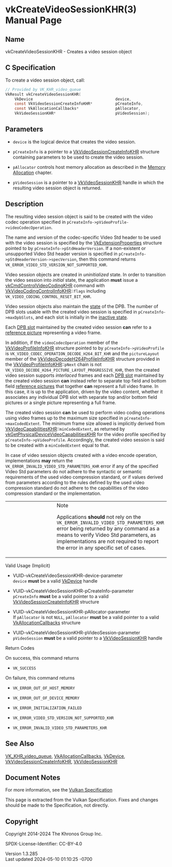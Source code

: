 # vkCreateVideoSessionKHR(3) Manual Page

## Name

vkCreateVideoSessionKHR - Creates a video session object



## <a href="#_c_specification" class="anchor"></a>C Specification

To create a video session object, call:

``` c
// Provided by VK_KHR_video_queue
VkResult vkCreateVideoSessionKHR(
    VkDevice                                    device,
    const VkVideoSessionCreateInfoKHR*          pCreateInfo,
    const VkAllocationCallbacks*                pAllocator,
    VkVideoSessionKHR*                          pVideoSession);
```

## <a href="#_parameters" class="anchor"></a>Parameters

- `device` is the logical device that creates the video session.

- `pCreateInfo` is a pointer to a
  [VkVideoSessionCreateInfoKHR](https://registry.khronos.org/vulkan/specs/1.3-extensions/man/html/VkVideoSessionCreateInfoKHR.html)
  structure containing parameters to be used to create the video
  session.

- `pAllocator` controls host memory allocation as described in the <a
  href="https://registry.khronos.org/vulkan/specs/1.3-extensions/html/vkspec.html#memory-allocation"
  target="_blank" rel="noopener">Memory Allocation</a> chapter.

- `pVideoSession` is a pointer to a
  [VkVideoSessionKHR](https://registry.khronos.org/vulkan/specs/1.3-extensions/man/html/VkVideoSessionKHR.html) handle in which the
  resulting video session object is returned.

## <a href="#_description" class="anchor"></a>Description

The resulting video session object is said to be created with the video
codec operation specified in
`pCreateInfo->pVideoProfile->videoCodecOperation`.

The name and version of the codec-specific Video Std header to be used
with the video session is specified by the
[VkExtensionProperties](https://registry.khronos.org/vulkan/specs/1.3-extensions/man/html/VkExtensionProperties.html) structure pointed to
by `pCreateInfo->pStdHeaderVersion`. If a non-existent or unsupported
Video Std header version is specified in
`pCreateInfo->pStdHeaderVersion->specVersion`, then this command returns
`VK_ERROR_VIDEO_STD_VERSION_NOT_SUPPORTED_KHR`.

Video session objects are created in *uninitialized* state. In order to
transition the video session into *initial* state, the application
**must** issue a
[vkCmdControlVideoCodingKHR](https://registry.khronos.org/vulkan/specs/1.3-extensions/man/html/vkCmdControlVideoCodingKHR.html) command
with
[VkVideoCodingControlInfoKHR](https://registry.khronos.org/vulkan/specs/1.3-extensions/man/html/VkVideoCodingControlInfoKHR.html)::`flags`
including `VK_VIDEO_CODING_CONTROL_RESET_BIT_KHR`.

Video session objects also maintain the <a
href="https://registry.khronos.org/vulkan/specs/1.3-extensions/html/vkspec.html#dpb-state-and-backing-store"
target="_blank" rel="noopener">state</a> of the DPB. The number of DPB
slots usable with the created video session is specified in
`pCreateInfo->maxDpbSlots`, and each slot is initially in the <a
href="https://registry.khronos.org/vulkan/specs/1.3-extensions/html/vkspec.html#dpb-slot-states"
target="_blank" rel="noopener">inactive state</a>.

Each <a
href="https://registry.khronos.org/vulkan/specs/1.3-extensions/html/vkspec.html#dpb-slot"
target="_blank" rel="noopener">DPB slot</a> maintained by the created
video session **can** refer to a <a
href="https://registry.khronos.org/vulkan/specs/1.3-extensions/html/vkspec.html#reference-picture"
target="_blank" rel="noopener">reference picture</a> representing a
video frame.

In addition, if the `videoCodecOperation` member of the
[VkVideoProfileInfoKHR](https://registry.khronos.org/vulkan/specs/1.3-extensions/man/html/VkVideoProfileInfoKHR.html) structure pointed to
by `pCreateInfo->pVideoProfile` is
`VK_VIDEO_CODEC_OPERATION_DECODE_H264_BIT_KHR` and the `pictureLayout`
member of the
[VkVideoDecodeH264ProfileInfoKHR](https://registry.khronos.org/vulkan/specs/1.3-extensions/man/html/VkVideoDecodeH264ProfileInfoKHR.html)
structure provided in the
[VkVideoProfileInfoKHR](https://registry.khronos.org/vulkan/specs/1.3-extensions/man/html/VkVideoProfileInfoKHR.html)::`pNext` chain is
not `VK_VIDEO_DECODE_H264_PICTURE_LAYOUT_PROGRESSIVE_KHR`, then the
created video session supports *interlaced* frames and each <a
href="https://registry.khronos.org/vulkan/specs/1.3-extensions/html/vkspec.html#dpb-slot"
target="_blank" rel="noopener">DPB slot</a> maintained by the created
video session **can** instead refer to separate top field and bottom
field <a
href="https://registry.khronos.org/vulkan/specs/1.3-extensions/html/vkspec.html#reference-picture"
target="_blank" rel="noopener">reference pictures</a> that together
**can** represent a full video frame. In this case, it is up to the
application, driven by the video content, whether it associates any
individual DPB slot with separate top and/or bottom field pictures or a
single picture representing a full frame.

The created video session **can** be used to perform video coding
operations using video frames up to the maximum size specified in
`pCreateInfo->maxCodedExtent`. The minimum frame size allowed is
implicitly derived from
[VkVideoCapabilitiesKHR](https://registry.khronos.org/vulkan/specs/1.3-extensions/man/html/VkVideoCapabilitiesKHR.html)::`minCodedExtent`,
as returned by
[vkGetPhysicalDeviceVideoCapabilitiesKHR](https://registry.khronos.org/vulkan/specs/1.3-extensions/man/html/vkGetPhysicalDeviceVideoCapabilitiesKHR.html)
for the video profile specified by `pCreateInfo->pVideoProfile`.
Accordingly, the created video session is said to be created with a
`minCodedExtent` equal to that.

In case of video session objects created with a video encode operation,
implementations **may** return the
`VK_ERROR_INVALID_VIDEO_STD_PARAMETERS_KHR` error if any of the
specified Video Std parameters do not adhere to the syntactic or
semantic requirements of the used video compression standard, or if
values derived from parameters according to the rules defined by the
used video compression standard do not adhere to the capabilities of the
video compression standard or the implementation.

<table>
<colgroup>
<col style="width: 50%" />
<col style="width: 50%" />
</colgroup>
<tbody>
<tr class="odd">
<td class="icon"><em></em></td>
<td class="content">Note
<p>Applications <strong>should</strong> not rely on the
<code>VK_ERROR_INVALID_VIDEO_STD_PARAMETERS_KHR</code> error being
returned by any command as a means to verify Video Std parameters, as
implementations are not required to report the error in any specific set
of cases.</p></td>
</tr>
</tbody>
</table>

Valid Usage (Implicit)

- <a href="#VUID-vkCreateVideoSessionKHR-device-parameter"
  id="VUID-vkCreateVideoSessionKHR-device-parameter"></a>
  VUID-vkCreateVideoSessionKHR-device-parameter  
  `device` **must** be a valid [VkDevice](https://registry.khronos.org/vulkan/specs/1.3-extensions/man/html/VkDevice.html) handle

- <a href="#VUID-vkCreateVideoSessionKHR-pCreateInfo-parameter"
  id="VUID-vkCreateVideoSessionKHR-pCreateInfo-parameter"></a>
  VUID-vkCreateVideoSessionKHR-pCreateInfo-parameter  
  `pCreateInfo` **must** be a valid pointer to a valid
  [VkVideoSessionCreateInfoKHR](https://registry.khronos.org/vulkan/specs/1.3-extensions/man/html/VkVideoSessionCreateInfoKHR.html)
  structure

- <a href="#VUID-vkCreateVideoSessionKHR-pAllocator-parameter"
  id="VUID-vkCreateVideoSessionKHR-pAllocator-parameter"></a>
  VUID-vkCreateVideoSessionKHR-pAllocator-parameter  
  If `pAllocator` is not `NULL`, `pAllocator` **must** be a valid
  pointer to a valid [VkAllocationCallbacks](https://registry.khronos.org/vulkan/specs/1.3-extensions/man/html/VkAllocationCallbacks.html)
  structure

- <a href="#VUID-vkCreateVideoSessionKHR-pVideoSession-parameter"
  id="VUID-vkCreateVideoSessionKHR-pVideoSession-parameter"></a>
  VUID-vkCreateVideoSessionKHR-pVideoSession-parameter  
  `pVideoSession` **must** be a valid pointer to a
  [VkVideoSessionKHR](https://registry.khronos.org/vulkan/specs/1.3-extensions/man/html/VkVideoSessionKHR.html) handle

Return Codes

On success, this command returns  
- `VK_SUCCESS`

On failure, this command returns  
- `VK_ERROR_OUT_OF_HOST_MEMORY`

- `VK_ERROR_OUT_OF_DEVICE_MEMORY`

- `VK_ERROR_INITIALIZATION_FAILED`

- `VK_ERROR_VIDEO_STD_VERSION_NOT_SUPPORTED_KHR`

- `VK_ERROR_INVALID_VIDEO_STD_PARAMETERS_KHR`

## <a href="#_see_also" class="anchor"></a>See Also

[VK_KHR_video_queue](https://registry.khronos.org/vulkan/specs/1.3-extensions/man/html/VK_KHR_video_queue.html),
[VkAllocationCallbacks](https://registry.khronos.org/vulkan/specs/1.3-extensions/man/html/VkAllocationCallbacks.html),
[VkDevice](https://registry.khronos.org/vulkan/specs/1.3-extensions/man/html/VkDevice.html),
[VkVideoSessionCreateInfoKHR](https://registry.khronos.org/vulkan/specs/1.3-extensions/man/html/VkVideoSessionCreateInfoKHR.html),
[VkVideoSessionKHR](https://registry.khronos.org/vulkan/specs/1.3-extensions/man/html/VkVideoSessionKHR.html)

## <a href="#_document_notes" class="anchor"></a>Document Notes

For more information, see the <a
href="https://registry.khronos.org/vulkan/specs/1.3-extensions/html/vkspec.html#vkCreateVideoSessionKHR"
target="_blank" rel="noopener">Vulkan Specification</a>

This page is extracted from the Vulkan Specification. Fixes and changes
should be made to the Specification, not directly.

## <a href="#_copyright" class="anchor"></a>Copyright

Copyright 2014-2024 The Khronos Group Inc.

SPDX-License-Identifier: CC-BY-4.0

Version 1.3.285  
Last updated 2024-05-10 01:10:25 -0700
